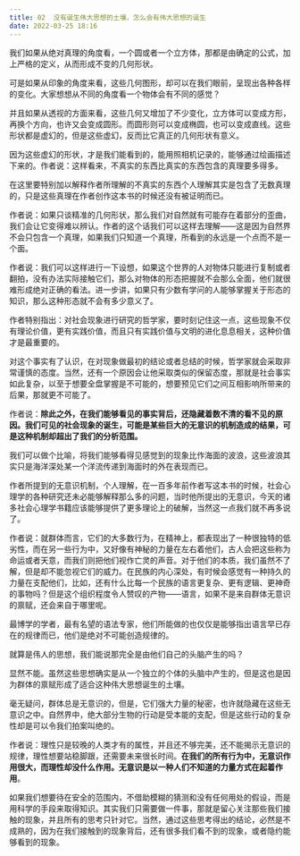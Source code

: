 ```yaml
---
title: 02  没有诞生伟大思想的土壤，怎么会有伟大思想的诞生
date: 2022-03-25 18:16
---
```

我们如果从绝对真理的角度看，一个圆或者一个立方体，那都是由确定的公式，加上严格的定义，从而形成不变的几何形状。

可是如果从印象的角度来看，这些几何图形，却可以在我们眼前，呈现出各种各样的变化。大家想想从不同的角度看一个物体会有不同的感觉？

并且如果从透视的方面来看，这些几何又增加了不少变化，立方体可以变成方形，再换个方向，也许又会变成圆形。而圆形则可以变成椭圆，也可以变成直线。这些形状都是虚幻的，但是这些虚幻，反而比它真正的几何形状有意义。

因为这些虚幻的形状，才是我们能看到的，能用照相机记录的，能够通过绘画描述下来的。作者说：这样看来，不真实的东西比真实的东西包含的真理要多得多。

在这里要特别加以解释作者所理解的不真实的东西个人理解其实是包含了无数真理的，只是这些真理在作者创作这本书的时候还没有被证明而已。

作者说：如果只谈精准的几何形状，那么我们对自然就有可能存在着部分的歪曲，我们会让它变得难以辨认。作者的这个话我们可以这样去理解——这是因为自然界不会只包含一个真理，如果我们只知道一个真理，所看到的永远是一个点而不是一个面。

作者说：我们可以这样进行一下设想，如果这个世界的人对物体只能进行复制或者翻拍，没有办法实际接触它们，那么对物体的形态把握就不会那么全面，他们就很难形成绝对正确的看法。进一步讲，如果只有少数有学问的人能够掌握关于形态的知识，那么这种形态就不会有多少意义了。

作者特别指出：对社会现象进行研究的哲学家，要时刻记住这一点，这些现象不仅有理论价值，更有实践价值，而且只有实践价值与文明的进化息息相关，这种价值才是最重要的。

对这个事实有了认识，在对现象做最初的结论或者总结的时候，哲学家就会采取非常谨慎的态度。当然，还有一个原因会让他采取类似的保留态度，那就是社会事实如此复杂，以至于想要全盘掌握是不可能的，想要预见它们之间互相影响所带来的后果，那就更不可能了。

作者说：**除此之外，在我们能够看见的事实背后，还隐藏着数不清的看不见的原因。我们可见的社会现象的诞生，可能是某些巨大的无意识的机制造成的结果，可是这种机制却超出了我们的分析范围。**

我们可以做个比喻，将我们能够看得见感觉到的现象比作海面的波浪，这些波浪其实只是海洋深处某一个洋流传递到海面时的外在表现而已。

作者所提到的无意识机制，个人理解，在一百多年前作者写这本书的时候，社会心理学的各种研究还未必能够解释那么多的问题，当时他所提出的无意识，今天的诸多社会心理学书籍应该能够提供了更多理论上的破解，当然这一点我们就不再多说了。

作者说：就群体而言，它们的大多数行为，在精神上，都表现出了一种很独特的低劣性，而在另一些行为中，又好像有神秘的力量在左右着他们，古人会把这些称为命运或者天意，而我们则把他们视作亡灵的声音。对于他们的本质，我们虽然不了解，但是却不能忽视它们的威力。在民族的内心深处，有时候会感觉有一种持久的力量在支配他们，比如，还有什么比每一个民族的语言更复杂、更有逻辑、更神奇的事物吗？但是这个组织程度令人赞叹的产物——语言，如果不是来自群体无意识的禀赋，还会来自于哪里呢。

最博学的学者，最有名望的语法专家，他们所能做的也仅仅是能够指出语言早已存在的规律而已，他们是绝对不可能创造规律的。

就算是伟人的思想，我们能说那完全是由他们自己的头脑产生的吗？

显然不能。虽然这些思想确实是从一个独立的个体的头脑中产生的，但是这也是因为群体的禀赋形成了适合这种伟大思想诞生的土壤。

毫无疑问，群体总是无意识的，但是，它们强大力量的秘密，也许就隐藏在这些无意识之中。自然界中，绝大部分生物的行动是受本能的支配，但是这些行动的复杂性却是可以令我们拍案叫绝的。

作者说：理性只是较晚的人类才有的属性，并且还不够完美，还不能揭示无意识的规律，理性想要站稳脚跟，还需要未来很长时间。**在我们的所有行为中，无意识作用很大，而理性却没什么作用。无意识是以一种人们不知道的力量方式在起着作用**。

如果我们想要待在安全的范围内，不借助模糊的猜测和没有任何用处的假设，而是用科学的手段来取得知识。其实我们只需要做一件事，那就是留心关注那些我们接触的现象，并且所有的思考只针对它。当然，通过这些思考得出的结论，必然是不成熟的，因为在我们接触到的现象背后，还有很多我们看不到的现象，或者隐约能够看到的现象。




